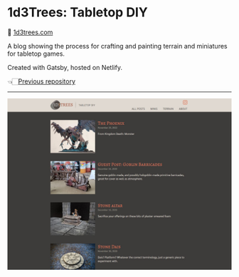 # 1d3Trees: Tabletop DIY

🔗 [1d3trees.com](https://1d3trees.com/)

A blog showing the process for crafting and painting terrain and miniatures for tabletop games.

Created with Gatsby, hosted on Netlify.

👈🏻[Previous repository](https://github.com/laurakcleve/terrain-blog)

---

![Screenshot](screenshot.jpg)
